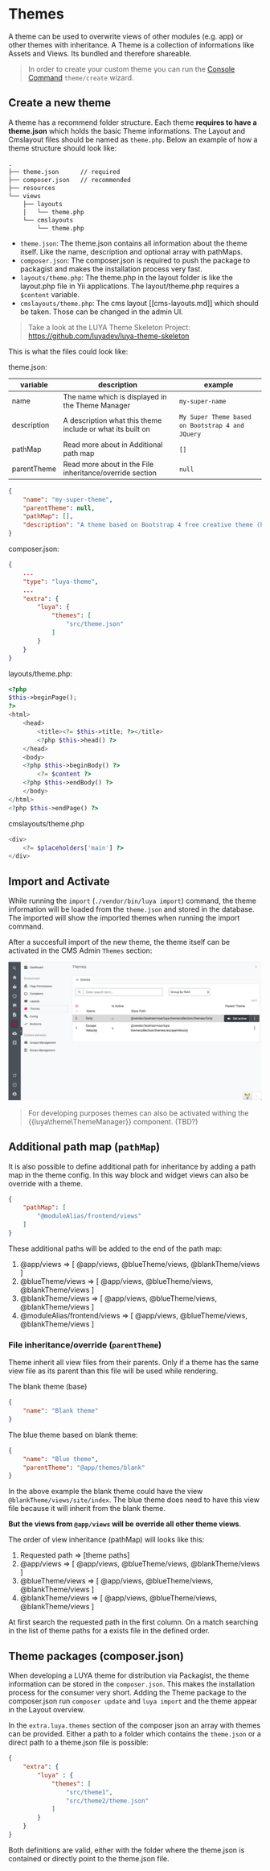 # Themes

A theme can be used to overwrite views of other modules (e.g. app) or other themes with inheritance. A Theme is a collection of informations like Assets and Views. Its bundled and therefore shareable.

> In order to create your custom theme you can run the [Console Command](luya-console.md) `theme/create` wizard.

## Create a new theme

A theme has a recommend folder structure. Each theme **requires to have a theme.json** which holds the basic Theme informations. The Layout and Cmslayout files should be named as `theme.php`. Below an example of how a theme structure should look like:

```
.
├── theme.json      // required
├── composer.json   // recommended
├── resources
└── views
    ├── layouts
    │   └── theme.php
    └── cmslayouts
        └── theme.php   
```

+ `theme.json`: The theme.json contains all information about the theme itself. Like the name, description and optional array with pathMaps.
+ `composer.json`: The composer.json is required to push the package to packagist and makes the installation process very fast.
+ `layouts/theme.php`: The theme.php in the layout folder is like the layout.php file in Yii applications. The layout/theme.php requires a `$content` variable.
+ `cmslayouts/theme.php`: The cms layout [[cms-layouts.md]] which should be taken. Those can be changed in the admin UI.

> Take a look at the LUYA Theme Skeleton Project: https://github.com/luyadev/luya-theme-skeleton

This is what the files could look like:

theme.json:

|variable|description|example
|--------|-----------|-----
|name|The name which is displayed in the Theme Manager|`my-super-name`
|description|A description what this theme include or what its built on|`My Super Theme based on Bootstrap 4 and JQuery`
|pathMap|Read more about in Additional path map|`[]`
|parentTheme| Read more about in the File inheritance/override section|`null`

```json 
{
    "name": "my-super-theme",
    "parentTheme": null,
    "pathMap": [],
    "description": "A theme based on Bootstrap 4 free creative theme (https://startbootstrap.com/themes/creative/)"
}
```

composer.json:

```json
{
    ...
    "type": "luya-theme",
    ...
    "extra": {
        "luya": {
            "themes": [
                "src/theme.json"
            ]
        }
    }
}
```

layouts/theme.php:

```php
<?php
$this->beginPage();
?>
<html>
    <head>
        <title><?= $this->title; ?></title>
        <?php $this->head() ?>
    </head>
    <body>
    <?php $this->beginBody() ?>
        <?= $content ?>
    <?php $this->endBody() ?>
    </body>
</html>
<?php $this->endPage() ?>
```

cmslayouts/theme.php

```php
<div>
    <?= $placeholders['main'] ?>
</div>
```

## Import and Activate

While running the `import` (`./vendor/bin/luya import`) command, the theme information will be loaded from the `theme.json` and stored in the database. The imported will show the imported themes when running the import command.

After a succesfull import of the new theme, the theme itself can be activated in the CMS Admin `Themes` section:

![theme-management](https://raw.githubusercontent.com/luyadev/luya/master/docs/guide/img/theme-management.png "LUYA theme management")

> For developing purposes themes can also be activated withing the {{luya\theme\ThemeManager}} component. (TBD?)

## Additional path map (`pathMap`)

It is also possible to define additional path for inheritance by adding a path map in the theme config. In this way block and widget views can also be override with a theme.

```json
{
    "pathMap": [
        "@moduleAlias/frontend/views"
    ]
}
```

These additional paths will be added to the end of the path map:

1. @app/views => [ @app/views, @blueTheme/views, @blankTheme/views ]
2. @blueTheme/views => [ @app/views, @blueTheme/views, @blankTheme/views ]
3. @blankTheme/views => [ @app/views, @blueTheme/views, @blankTheme/views ]
4. @moduleAlias/frontend/views => [ @app/views, @blueTheme/views, @blankTheme/views ]

### File inheritance/override (`parentTheme`)

Theme inherit all view files from their parents. Only if a theme has the same view file as its parent than this file will be used while rendering.

The blank theme (base)

```json
{
    "name": "Blank theme"
}
```

The blue theme based on blank theme:

```json
{
    "name": "Blue theme",
    "parentTheme": "@app/themes/blank"
}
```

In the above example the blank theme could have the view `@blankTheme/views/site/index`. The blue theme does need to have this view file because it will inherit from the blank theme.

**But the views from `@app/views` will be override all other theme views**.

The order of view inheritance (pathMap) will looks like this:

1. Requested path => [theme paths]
2. @app/views => [ @app/views, @blueTheme/views, @blankTheme/views ]
3. @blueTheme/views => [ @app/views, @blueTheme/views, @blankTheme/views ]
3. @blankTheme/views => [ @app/views, @blueTheme/views, @blankTheme/views ]


At first search the requested path in the first column. On a match searching in the list of theme paths for a exists file in the defined order.

## Theme packages (composer.json)

When developing a LUYA theme for distribution via Packagist, the theme information can be stored in the `composer.json`. This makes the installation process for the consumer very short. Adding the Theme package to the composer.json run `composer update` and `luya import` and the theme appear in the Layout overview.

In the `extra.luya.themes` section of the composer json an array with themes can be provided. Either a path to a folder which contains the `theme.json` or a direct path to a theme.json file is possible:


```json
{
    "extra": {
        "luya" : {
            "themes": [
                "src/theme1",
                "src/theme2/theme.json"
            ]
        }
    }
}
```

Both definitions are valid, either with the folder where the theme.json is contained or directly point to the theme.json file.
